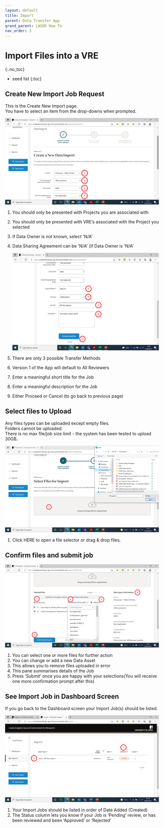 ```yaml
---
layout: default
title: Import
parent: Data Transfer App
grand_parent: LASER How To
nav_order: 3
---
```


# Import Files into a VRE
{:.no_toc}

* seed list
{:toc}


## Create New Import Job Request

This is the Create New Import page.  
You have to select an item from the drop-downs when prompted.

![Create New Import Job top](../../../images/dta/2_new_import_top.png)

1. You should only be presented with Projects you are associated with
2. You should only be presented with VRE’s associated with the Project you selected
3. If Data Owner is not known, select 'N/A'
4. Data Sharing Agreement can be 'N/A' (if Data Owner is 'N/A'

	![Create New Import Job bottom](../../../images/dta/3_new_import_bottom.png)

5. There are only 3 possible Transfer Methods 
6. Version 1 of the App will default to All Reviewers
7. Enter a meaningful short title for the Job
8. Enter a meaningful description for the Job
9. Either Proceed or Cancel (to go back to previous page)


## Select files to Upload

Any files types can be uploaded except empty files.  
Folders cannot be uploaded.  
There is no max file/job size limit - the system has been tested to upload 30GB.  

![Select your files to upload](../../../images/dta/4_select_upload.png)

1. Click HERE to open a file selector or drag & drop files.


## Confirm files and submit job

![Confirm your selected files to upload](../../../images/dta/5_confirm_files_submit_job.png)

1. You can select one or more files for further action
2. You can change or add a new Data Asset
3. This allows you to remove files uploaded in error
4. This pane summarises details of the Job
5. Press ‘Submit’ once you are happy with your selections(You will receive one more confirmation prompt after this)


## See Import Job in Dashboard Screen

If you go back to the Dashboard screen your Import Job(s) should be listed.  

![See Import Job on Dashboard](../../../images/dta/6_see_import.png)

1. Your Import Jobs should be listed in order of Date Added (Created)
2. The Status column lets you know if your Job is ‘Pending’ review, or has been reviewed and been ‘Approved’ or ‘Rejected’

